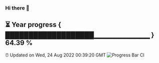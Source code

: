 ### Hi there 👋
⏳ Year progress { ███████████████████▁▁▁▁▁▁▁▁▁▁▁ } 64.39 %
---
⏰ Updated on Wed, 24 Aug 2022 00:39:20 GMT
![Progress Bar CI](https://github.com/Moyi321/Moyi321/workflows/Progress%20Bar%20CI/badge.svg)
